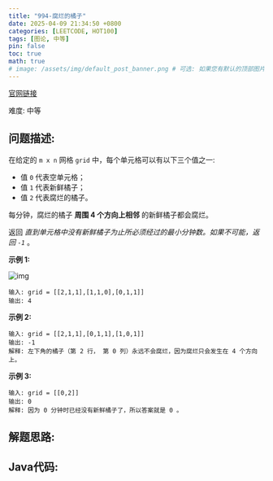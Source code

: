 ```yaml
---
title: "994-腐烂的橘子"
date: 2025-04-09 21:34:50 +0800
categories: [LEETCODE, HOT100]
tags: [图论, 中等]
pin: false
toc: true
math: true
# image: /assets/img/default_post_banner.png # 可选: 如果您有默认的顶部图片，取消注释并修改路径
---
```


[官网链接](https://leetcode.cn/problems/rotting-oranges/)

难度: 中等

## 问题描述: 

在给定的 `m x n` 网格 `grid` 中，每个单元格可以有以下三个值之一: 

- 值 `0` 代表空单元格；
- 值 `1` 代表新鲜橘子；
- 值 `2` 代表腐烂的橘子。

每分钟，腐烂的橘子 **周围 4 个方向上相邻** 的新鲜橘子都会腐烂。

返回 *直到单元格中没有新鲜橘子为止所必须经过的最小分钟数。如果不可能，返回 `-1`* 。

 

**示例 1:**

![img](../assets/img/posts/p994_0.png)

```
输入: grid = [[2,1,1],[1,1,0],[0,1,1]]
输出: 4
```

**示例 2:**

```
输入: grid = [[2,1,1],[0,1,1],[1,0,1]]
输出: -1
解释: 左下角的橘子（第 2 行， 第 0 列）永远不会腐烂，因为腐烂只会发生在 4 个方向上。
```

**示例 3:**

```
输入: grid = [[0,2]]
输出: 0
解释: 因为 0 分钟时已经没有新鲜橘子了，所以答案就是 0 。
```





## 解题思路: 

## Java代码: 

